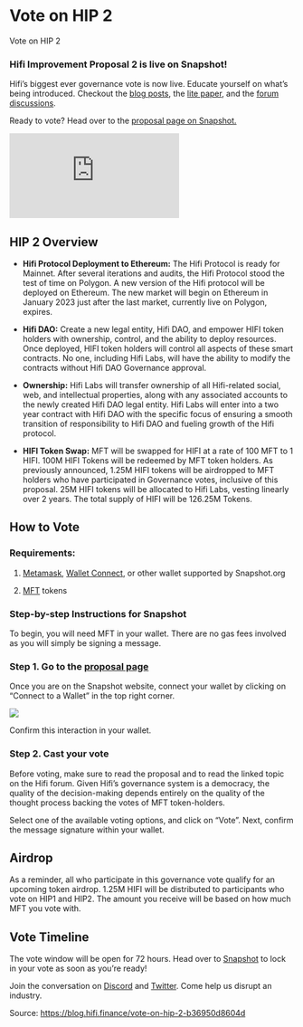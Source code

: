 
# Vote on HIP 2

Vote on HIP 2

### Hifi Improvement Proposal 2 is live on Snapshot!

Hifi’s biggest ever governance vote is now live. Educate yourself on what’s being introduced. Checkout the [blog posts](https://blog.hifi.finance/token-swap-mainnet-proposal-a7b0105dc488), the [lite paper](https://medium.com/mainframe-bits-bobs/hifi-tokenomics-lite-paper-9bc0bb9fa36e), and the [forum discussions](https://forum.hifi.finance/t/hip-2-token-swap-ethereum-mainnet-deployment/209).

Ready to vote? Head over to the [proposal page on Snapshot.](https://vote.hifi.finance/#/proposal/0x94b8dd5dc839ea0528c993f3be0eba9a26f2d9a91fa885ea19596a90ad3425f0)

<iframe src="https://medium.com/media/3ff5c8ad07b4545b056230aaaf0d195a" frameborder=0></iframe>

## HIP 2 Overview

* **Hifi Protocol Deployment to Ethereum:** The Hifi Protocol is ready for Mainnet. After several iterations and audits, the Hifi Protocol stood the test of time on Polygon. A new version of the Hifi protocol will be deployed on Ethereum. The new market will begin on Ethereum in January 2023 just after the last market, currently live on Polygon, expires.

* **Hifi DAO:** Create a new legal entity, Hifi DAO, and empower HIFI token holders with ownership, control, and the ability to deploy resources. Once deployed, HIFI token holders will control all aspects of these smart contracts. No one, including Hifi Labs, will have the ability to modify the contracts without Hifi DAO Governance approval.

* **Ownership:** Hifi Labs will transfer ownership of all Hifi-related social, web, and intellectual properties, along with any associated accounts to the newly created Hifi DAO legal entity. Hifi Labs will enter into a two year contract with Hifi DAO with the specific focus of ensuring a smooth transition of responsibility to Hifi DAO and fueling growth of the Hifi protocol.

* **HIFI Token Swap:** MFT will be swapped for HIFI at a rate of 100 MFT to 1 HIFI. 100M HIFI Tokens will be redeemed by MFT token holders. As previously announced, 1.25M HIFI tokens will be airdropped to MFT holders who have participated in Governance votes, inclusive of this proposal. 25M HIFI tokens will be allocated to Hifi Labs, vesting linearly over 2 years. The total supply of HIFI will be 126.25M Tokens.

## How to Vote

### Requirements:

1. [Metamask](https://metamask.io/), [Wallet Connect](https://walletconnect.com/), or other wallet supported by Snapshot.org

1. [MFT](https://uniswap.exchange/swap?outputCurrency=0xdf2c7238198ad8b389666574f2d8bc411a4b7428) tokens

### Step-by-step Instructions for Snapshot

To begin, you will need MFT in your wallet. There are no gas fees involved as you will simply be signing a message.

### Step 1. Go to the [proposal page](https://vote.hifi.finance/#/proposal/0x94b8dd5dc839ea0528c993f3be0eba9a26f2d9a91fa885ea19596a90ad3425f0)

Once you are on the Snapshot website, connect your wallet by clicking on “Connect to a Wallet” in the top right corner.

![](../images/2022-11-18_vote-on-hip-2/0_u7NGWeNQft-F4czl)

Confirm this interaction in your wallet.

### Step 2. Cast your vote

Before voting, make sure to read the proposal and to read the linked topic on the Hifi forum. Given Hifi’s governance system is a democracy, the quality of the decision-making depends entirely on the quality of the thought process backing the votes of MFT token-holders.

Select one of the available voting options, and click on “Vote”. Next, confirm the message signature within your wallet.

## Airdrop

As a reminder, all who participate in this governance vote qualify for an upcoming token airdrop. 1.25M HIFI will be distributed to participants who vote on HIP1 and HIP2. The amount you receive will be based on how much MFT you vote with.

## Vote Timeline

The vote window will be open for 72 hours. Head over to [Snapshot](https://vote.hifi.finance/#/proposal/0x94b8dd5dc839ea0528c993f3be0eba9a26f2d9a91fa885ea19596a90ad3425f0) to lock in your vote as soon as you’re ready!

Join the conversation on [Discord](https://discord.com/invite/mhtSRz6) and [Twitter](https://twitter.com/hififinance). Come help us disrupt an industry.


Source: https://blog.hifi.finance/vote-on-hip-2-b36950d8604d
